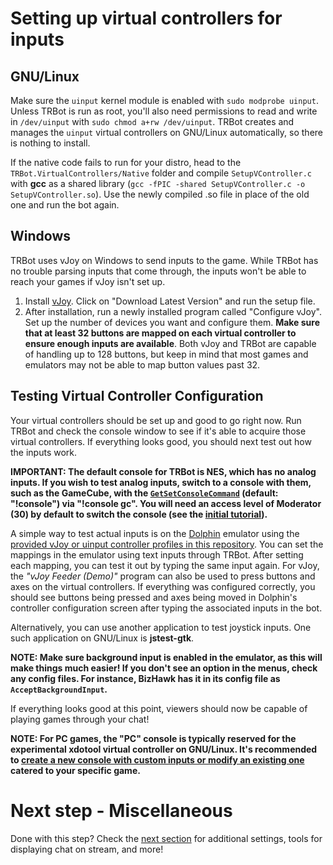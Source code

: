 # Setting up virtual controllers for inputs
## GNU/Linux
Make sure the `uinput` kernel module is enabled with `sudo modprobe uinput`. Unless TRBot is run as root, you'll also need permissions to read and write in `/dev/uinput` with `sudo chmod a+rw /dev/uinput`. TRBot creates and manages the `uinput` virtual controllers on GNU/Linux automatically, so there is nothing to install.

If the native code fails to run for your distro, head to the `TRBot.VirtualControllers/Native` folder and compile `SetupVController.c` with **gcc** as a shared library (`gcc -fPIC -shared SetupVController.c -o SetupVController.so`). Use the newly compiled .so file in place of the old one and run the bot again.

## Windows
TRBot uses vJoy on Windows to send inputs to the game. While TRBot has no trouble parsing inputs that come through, the inputs won't be able to reach your games if vJoy isn't set up.

1. Install [vJoy](https://sourceforge.net/projects/vjoystick/files/Beta/Configurable/CC290512/). Click on "Download Latest Version" and run the setup file.
2. After installation, run a newly installed program called "Configure vJoy". Set up the number of devices you want and configure them. **Make sure that at least 32 buttons are mapped on each virtual controller to ensure enough inputs are available**. Both vJoy and TRBot are capable of handling up to 128 buttons, but keep in mind that most games and emulators may not be able to map button values past 32.

## Testing Virtual Controller Configuration
Your virtual controllers should be set up and good to go right now. Run TRBot and check the console window to see if it's able to acquire those virtual controllers. If everything looks good, you should next test out how the inputs work.

**IMPORTANT: The default console for TRBot is NES, which has no analog inputs. If you wish to test analog inputs, switch to a console with them, such as the GameCube, with the [`GetSetConsoleCommand`](../TRBot/TRBot.Commands/Commands/GetSetConsoleCommand.cs) (default: "!console") via "!console gc". You will need an access level of Moderator (30) by default to switch the console (see the [initial tutorial](./Setup-Init.md#connecting)).**

A simple way to test actual inputs is on the [Dolphin](https://dolphin-emu.org/) emulator using the [provided vJoy or uinput controller profiles in this repository](../Controller%20Configs/Dolphin). You can set the mappings in the emulator using text inputs through TRBot. After setting each mapping, you can test it out by typing the same input again. For vJoy, the *"vJoy Feeder (Demo)"* program can also be used to press buttons and axes on the virtual controllers. If everything was configured correctly, you should see buttons being pressed and axes being moved in Dolphin's controller configuration screen after typing the associated inputs in the bot.

Alternatively, you can use another application to test joystick inputs. One such application on GNU/Linux is **jstest-gtk**.

**NOTE: Make sure background input is enabled in the emulator, as this will make things much easier! If you don't see an option in the menus, check any config files. For instance, BizHawk has it in its config file as `AcceptBackgroundInput`.**

If everything looks good at this point, viewers should now be capable of playing games through your chat!

**NOTE: For PC games, the "PC" console is typically reserved for the experimental xdotool virtual controller on GNU/Linux. It's recommended to [create a new console with custom inputs or modify an existing one](./Adding-ConsolesInputs.md) catered to your specific game.**

# Next step - Miscellaneous
Done with this step? Check the [next section](./Setup-Misc.md) for additional settings, tools for displaying chat on stream, and more!
